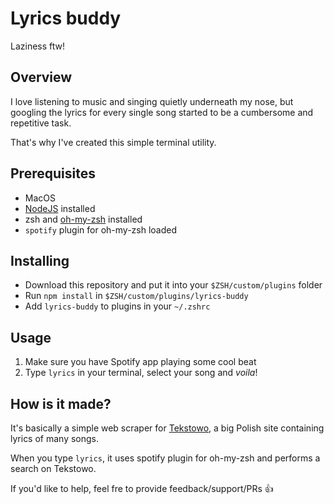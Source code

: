 # Lyrics buddy

Laziness ftw!

## Overview

I love listening to music and singing quietly underneath my nose, but googling
the lyrics for every single song started to be a cumbersome and repetitive task.

That's why I've created this simple terminal utility.

## Prerequisites

- MacOS
- [NodeJS](https://nodejs.org/en/) installed
- zsh and [oh-my-zsh](https://ohmyz.sh/) installed
- `spotify` plugin for oh-my-zsh loaded

## Installing

- Download this repository and put it into your `$ZSH/custom/plugins` folder
- Run `npm install` in `$ZSH/custom/plugins/lyrics-buddy`
- Add `lyrics-buddy` to plugins in your `~/.zshrc`

## Usage

1. Make sure you have Spotify app playing some cool beat
2. Type `lyrics` in your terminal, select your song and _voila_!

## How is it made?

It's basically a simple web scraper for [Tekstowo](https://www.tekstowo.pl),
a big Polish site containing lyrics of many songs.

When you type `lyrics`, it uses spotify plugin for oh-my-zsh and
performs a search on Tekstowo.

If you'd like to help, feel fre to provide feedback/support/PRs 👍
